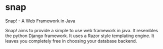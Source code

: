 # snap
Snap! - A Web Framework in Java

Snap! aims to provide a simple to use web framework in java. It resembles the python Django framework. It uses a Razor style templating engine.
It leaves you completely free in choosing your database backend.
